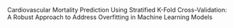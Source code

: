 Cardiovascular Mortality Prediction Using Stratified K-Fold Cross-Validation: A Robust Approach to Address Overfitting in Machine Learning Models
